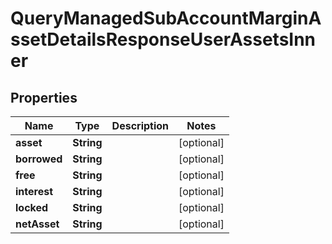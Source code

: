 

# QueryManagedSubAccountMarginAssetDetailsResponseUserAssetsInner


## Properties

| Name | Type | Description | Notes |
|------------ | ------------- | ------------- | -------------|
|**asset** | **String** |  |  [optional] |
|**borrowed** | **String** |  |  [optional] |
|**free** | **String** |  |  [optional] |
|**interest** | **String** |  |  [optional] |
|**locked** | **String** |  |  [optional] |
|**netAsset** | **String** |  |  [optional] |



